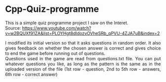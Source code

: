 # Cpp-Quiz-programme

This is a simple quiz programme project I saw on the Interet. <br> Source: https://www.youtube.com/watch?v=w2BQUXf91ZA&list=PLOYHgt8dIdozvOVheSRb_qPVU-4ZJA7uB&index=2 <br>
<p align="justify">
I modified its initial version so that it asks questions in random order. It also gives feedback on whether 
the chosen answer is correct and gives choice to end the game before running out of questions. <br>
Questions used in the game are read from questions.txt file. You can put whatever questions you like, as long as the pattern is the same as in the uploaded version of the file (1st row - question, 2nd to 5th row - answers, 6th row - correct answer)
</p>
